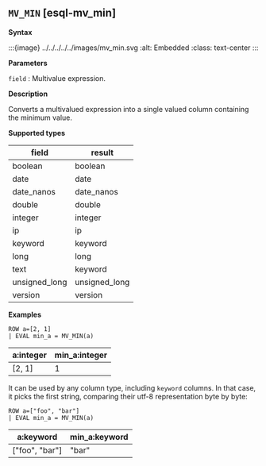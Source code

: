 ## `MV_MIN` [esql-mv_min]

**Syntax**

:::{image} ../../../../../images/mv_min.svg
:alt: Embedded
:class: text-center
:::

**Parameters**

`field`
:   Multivalue expression.

**Description**

Converts a multivalued expression into a single valued column containing the minimum value.

**Supported types**

| field | result |
| --- | --- |
| boolean | boolean |
| date | date |
| date_nanos | date_nanos |
| double | double |
| integer | integer |
| ip | ip |
| keyword | keyword |
| long | long |
| text | keyword |
| unsigned_long | unsigned_long |
| version | version |

**Examples**

```esql
ROW a=[2, 1]
| EVAL min_a = MV_MIN(a)
```

| a:integer | min_a:integer |
| --- | --- |
| [2, 1] | 1 |

It can be used by any column type, including `keyword` columns. In that case, it picks the first string, comparing their utf-8 representation byte by byte:

```esql
ROW a=["foo", "bar"]
| EVAL min_a = MV_MIN(a)
```

| a:keyword | min_a:keyword |
| --- | --- |
| ["foo", "bar"] | "bar" |


